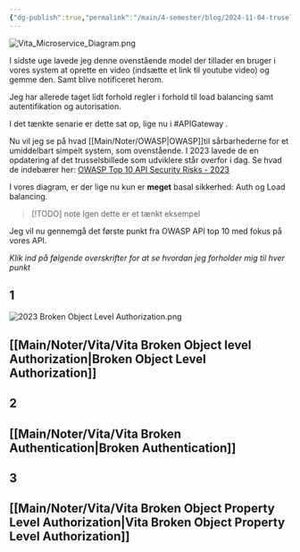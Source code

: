 ```yaml
---
{"dg-publish":true,"permalink":"/main/4-semester/blog/2024-11-04-truselsmodel/","created":"2024-11-04T06:29:49.315+01:00"}
---
```



![Vita_Microservice_Diagram.png](/img/user/Excalidraw/Vita_Microservice_Diagram.png)

I sidste uge lavede jeg denne ovenstående model der tillader en bruger i vores system at oprette en video (indsætte et link til youtube video) og gemme den. Samt blive notificeret herom.

Jeg har allerede taget lidt forhold regler i forhold til load balancing samt autentifikation og autorisation. 

I det tænkte senarie er dette sat op, lige nu i #APIGateway .

Nu vil jeg se på hvad [[Main/Noter/OWASP\|OWASP]]til sårbarhederne for et umiddelbart simpelt system, som ovenstående. 
I 2023 lavede de en opdatering af det trusselsbillede som udviklere står overfor i dag. 
Se hvad de indebærer her: [OWASP Top 10 API Security Risks - 2023](https://owasp.org/API-Security/editions/2023/en/0x11-t10/)

I vores diagram, er der lige nu kun er **meget** basal sikkerhed: Auth og Load balancing.

> [!TODO] note 
> Igen dette er et tænkt eksempel

Jeg vil nu gennemgå det første punkt fra OWASP API top 10 med fokus på vores API. 

*Klik ind på følgende overskrifter for at se hvordan jeg forholder mig til hver punkt*

## 1 
![2023 Broken Object Level Authorization.png](/img/user/2023%20Broken%20Object%20Level%20Authorization.png)
## [[Main/Noter/Vita/Vita Broken Object level Authorization\|Broken Object Level Authorization]]
## 2
## [[Main/Noter/Vita/Vita Broken Authentication\|Broken Authentication]]

## 3
## [[Main/Noter/Vita/Vita Broken Object Property Level Authorization\|Vita Broken Object Property Level Authorization]]
